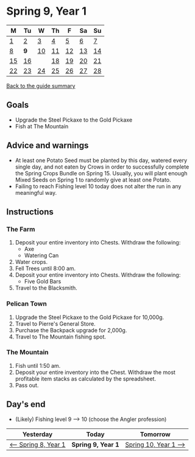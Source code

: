 # Spring 9, Year 1

| M                          | Tu                        | W                         | Th                        | F                         | Sa                        | Su                        |
| -------------------------- | ------------------------- | ------------------------- | ------------------------- |-------------------------- | ------------------------- | ------------------------- |
| [1](year-1-spring-1.md)    | [2](year-1-spring-2.md)   | [3](year-1-spring-3.md)   | [4](year-1-spring-4.md)   | [5](year-1-spring-5.md)   | [6](year-1-spring-6.md)   | [7](year-1-spring-7.md)   |
| [8](year-1-spring-8.md)    | **9**                     | [10](year-1-spring-10.md) | [11](year-1-spring-11.md) | [12](year-1-spring-12.md) | [13](year-1-spring-13.md) | [14](year-1-spring-14.md) |
| [15](year-1-spring-15.md)  | [16](year-1-spring-16.md) |                           | [18](year-1-spring-18.md) | [19](year-1-spring-19.md) | [20](year-1-spring-20.md) | [21](year-1-spring-21.md) |
| [22](year-1-spring-22.md)  | [23](year-1-spring-23.md) | [24](year-1-spring-24.md) | [25](year-1-spring-25.md) | [26](year-1-spring-26.md) | [27](year-1-spring-27.md) | [28](year-1-spring-28.md) |

[Back to the guide summary](readme.md)

## Goals

- Upgrade the Steel Pickaxe to the Gold Pickaxe
- Fish at The Mountain

## Advice and warnings

- At least one Potato Seed must be planted by this day, watered every single day, and not eaten by Crows in order to successfully complete the Spring Crops Bundle on Spring 15. Usually, you will plant enough Mixed Seeds on Spring 1 to randomly give at least one Potato.
- Failing to reach Fishing level 10 today does not alter the run in any meaningful way.

## Instructions

### The Farm

1. Deposit your entire inventory into Chests. Withdraw the following:
   - Axe
   - Watering Can
2. Water crops.
3. Fell Trees until 8:00 am.
4. Deposit your entire inventory into Chests. Withdraw the following:
   - Five Gold Bars
5. Travel to the Blacksmith.

### Pelican Town

1. Upgrade the Steel Pickaxe to the Gold Pickaxe for 10,000g.
2. Travel to Pierre's General Store.
3. Purchase the Backpack upgrade for 2,000g.
4. Travel to The Mountain fishing spot.

### The Mountain

1. Fish until 1:50 am.
2. Deposit your entire inventory into the Chest. Withdraw the most profitable item stacks as calculated by the spreadsheet.
3. Pass out.

## Day's end

- (Likely) Fishing level 9 ⟶ 10 (choose the Angler profession)

| Yesterday                                 | Today                 | Tomorrow                                    |
| ----------------------------------------- | --------------------- | ------------------------------------------- |
| [⟵ Spring 8, Year 1](year-1-spring-8.md) | **Spring 9, Year 1**  | [Spring 10, Year 1 ⟶](year-1-spring-10.md) |
